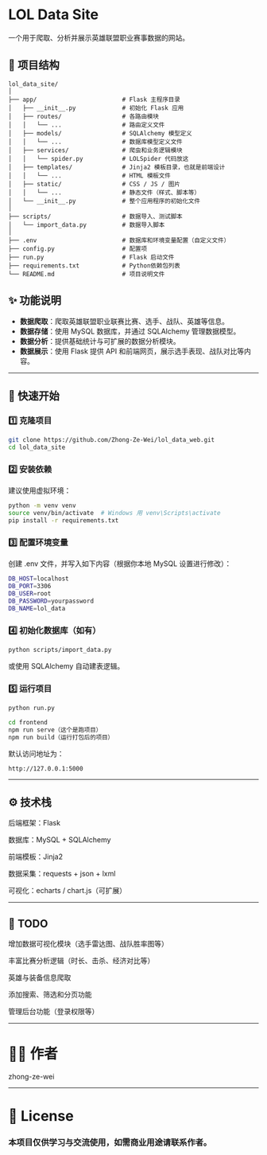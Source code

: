 # LOL Data Site

一个用于爬取、分析并展示英雄联盟职业赛事数据的网站。

## 🔧 项目结构

```
lol_data_site/
│
├── app/                        # Flask 主程序目录
│   ├── __init__.py             # 初始化 Flask 应用
│   ├── routes/                 # 各路由模块
│   │   └── ...                 # 路由定义文件
│   ├── models/                 # SQLAlchemy 模型定义
│   │   └── ...                 # 数据库模型定义文件
│   ├── services/               # 爬虫和业务逻辑模块
│   │   └── spider.py           # LOLSpider 代码放这
│   ├── templates/              # Jinja2 模板目录，也就是前端设计
│   │   └── ...                 # HTML 模板文件
│   ├── static/                 # CSS / JS / 图片
│   │   └── ...                 # 静态文件（样式、脚本等）
│   └── __init__.py             # 整个应用程序的初始化文件
│
├── scripts/                    # 数据导入、测试脚本
│   └── import_data.py          # 数据导入脚本
│
├── .env                        # 数据库和环境变量配置（自定义文件）
├── config.py                   # 配置项
├── run.py                      # Flask 启动文件
├── requirements.txt            # Python依赖包列表
└── README.md                   # 项目说明文件
```

## ✨ 功能说明

- **数据爬取**：爬取英雄联盟职业联赛比赛、选手、战队、英雄等信息。
- **数据存储**：使用 MySQL 数据库，并通过 SQLAlchemy 管理数据模型。
- **数据分析**：提供基础统计与可扩展的数据分析模块。
- **数据展示**：使用 Flask 提供 API 和前端网页，展示选手表现、战队对比等内容。
---
## 🚀 快速开始

### 1️⃣ 克隆项目

```bash
git clone https://github.com/Zhong-Ze-Wei/lol_data_web.git
cd lol_data_site
```

### 2️⃣ 安装依赖
建议使用虚拟环境：
```bash
python -m venv venv
source venv/bin/activate  # Windows 用 venv\Scripts\activate
pip install -r requirements.txt
```

### 3️⃣ 配置环境变量
创建 .env 文件，并写入如下内容（根据你本地 MySQL 设置进行修改）：
```bash
DB_HOST=localhost
DB_PORT=3306
DB_USER=root
DB_PASSWORD=yourpassword
DB_NAME=lol_data
```

### 4️⃣ 初始化数据库（如有）
```bash
python scripts/import_data.py
```
或使用 SQLAlchemy 自动建表逻辑。

### 5️⃣ 运行项目
```bash
python run.py

cd frontend
npm run serve（这个是跑项目）
npm run build（运行打包后的项目）
```
默认访问地址为：
```
http://127.0.0.1:5000
```
---
## ⚙️ 技术栈
后端框架：Flask

数据库：MySQL + SQLAlchemy

前端模板：Jinja2

数据采集：requests + json + lxml

可视化：echarts / chart.js（可扩展）

---

## 📌 TODO
 增加数据可视化模块（选手雷达图、战队胜率图等）

 丰富比赛分析逻辑（时长、击杀、经济对比等）

 英雄与装备信息爬取

 添加搜索、筛选和分页功能

 管理后台功能（登录权限等）


---

# 🧑‍💻 作者
zhong-ze-wei

---

# 📄 License
### 本项目仅供学习与交流使用，如需商业用途请联系作者。